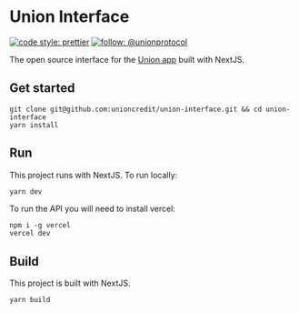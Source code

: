 # Union Interface

[![code style: prettier](https://img.shields.io/badge/code_style-prettier-ff69b4.svg)](https://github.com/prettier/prettier)
[![follow: @unionprotocol](https://badgen.net/badge/twitter/follow/unionprotocol)](https://twitter.com/unionprotocol)

The open source interface for the [Union app](https://union.finance) built with NextJS.

## Get started

```
git clone git@github.com:unioncredit/union-interface.git && cd union-interface
yarn install
```

## Run

This project runs with NextJS. To run locally:

```bash
yarn dev
```

To run the API you will need to install vercel:

```
npm i -g vercel
vercel dev
```

## Build

This project is built with NextJS.

```
yarn build
```

